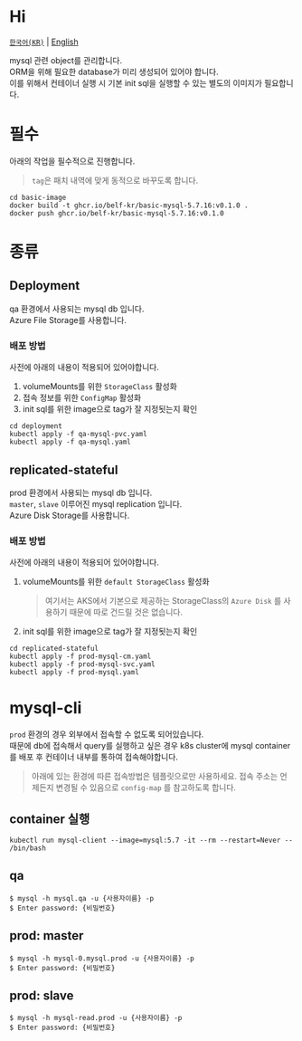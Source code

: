 # Hi

[`한국어(KR)`](./README.md) | [English](./README.en-US.md)

mysql 관련 object를 관리합니다.  
ORM을 위해 필요한 database가 미리 생성되어 있어야 합니다.  
이를 위해서 컨테이너 실행 시 기본 init sql을 실행할 수 있는 별도의 이미지가 필요합니다.

# 필수

아래의 작업을 필수적으로 진행합니다.

> `tag`은 패치 내역에 맞게 동적으로 바꾸도록 합니다.

```shell
cd basic-image
docker build -t ghcr.io/belf-kr/basic-mysql-5.7.16:v0.1.0 .
docker push ghcr.io/belf-kr/basic-mysql-5.7.16:v0.1.0
```

# 종류

## Deployment

qa 환경에서 사용되는 mysql db 입니다.  
Azure File Storage를 사용합니다.

### 배포 방법

사전에 아래의 내용이 적용되어 있어야합니다.

1. volumeMounts를 위한 `StorageClass` 활성화
1. 접속 정보를 위한 `ConfigMap` 활성화
1. init sql를 위한 image으로 tag가 잘 지정됫는지 확인

```shell
cd deployment
kubectl apply -f qa-mysql-pvc.yaml
kubectl apply -f qa-mysql.yaml
```

## replicated-stateful

prod 환경에서 사용되는 mysql db 입니다.  
`master`, `slave` 이루어진 mysql replication 입니다.  
Azure Disk Storage를 사용합니다.

### 배포 방법

사전에 아래의 내용이 적용되어 있어야합니다.

1. volumeMounts를 위한 `default StorageClass` 활성화
   > 여기서는 AKS에서 기본으로 제공하는 StorageClass의 `Azure Disk` 를 사용하기 때문에 따로 건드릴 것은 없습니다.
1. init sql를 위한 image으로 tag가 잘 지정됫는지 확인

```shell
cd replicated-stateful
kubectl apply -f prod-mysql-cm.yaml
kubectl apply -f prod-mysql-svc.yaml
kubectl apply -f prod-mysql.yaml
```

# mysql-cli

`prod` 환경의 경우 외부에서 접속할 수 없도록 되어있습니다.  
때문에 db에 접속해서 query를 실행하고 싶은 경우 k8s cluster에 mysql container를 배포 후 컨테이너 내부를 통하여 접속해야합니다.

> 아래에 있는 환경에 따른 접속방법은 템플릿으로만 사용하세요. 접속 주소는 언제든지 변경될 수 있음으로 `config-map` 를 참고하도록 합니다.

## container 실행

```shell
kubectl run mysql-client --image=mysql:5.7 -it --rm --restart=Never -- /bin/bash
```

## qa

```shell
$ mysql -h mysql.qa -u {사용자이름} -p
$ Enter password: {비밀번호}
```

## prod: master

```shell
$ mysql -h mysql-0.mysql.prod -u {사용자이름} -p
$ Enter password: {비밀번호}
```

## prod: slave

```shell
$ mysql -h mysql-read.prod -u {사용자이름} -p
$ Enter password: {비밀번호}
```
